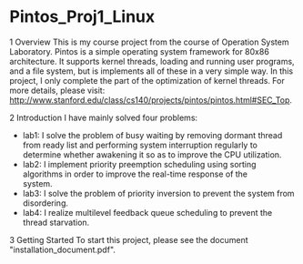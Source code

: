 # Pintos_Proj1_Linux

1 Overview
This is my course project from the course of Operation System Laboratory. Pintos is a simple operating system framework for 80x86 architecture. It supports kernel threads, loading and running user programs, and a file system, but is implements all of these in a very simple way. In this project, I only complete the part of the optimization of kernel threads. For more details, please visit: http://www.stanford.edu/class/cs140/projects/pintos/pintos.html#SEC_Top.

2 Introduction
I have mainly solved four problems:
* lab1: I solve the problem of busy waiting by removing dormant thread from ready list and performing system interruption 
        regularly to determine whether awakening it so as to improve the CPU utilization. 
* lab2: I implement priority preemption scheduling using sorting algorithms in order to improve the real-time response of the   
        system. 
* lab3: I solve the problem of priority inversion to prevent the system from disordering. 
* lab4: I realize multilevel feedback queue scheduling to prevent the thread starvation. 

3 Getting Started
To start this project, please see the document "installation_document.pdf".
